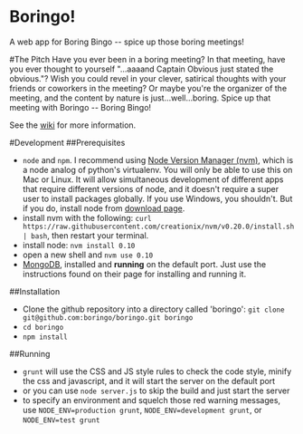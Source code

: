 Boringo!
=======

A web app for Boring Bingo -- spice up those boring meetings!

#The Pitch
Have you ever been in a boring meeting? In that meeting, have you ever thought to yourself "...aaaand Captain Obvious just stated the obvious."? Wish you could revel in your clever, satirical thoughts with your friends or coworkers in the meeting? Or maybe you're the organizer of the meeting, and the content by nature is just...well...boring. Spice up that meeting with Boringo -- Boring Bingo! 

See the [wiki](https://github.com/boringo/boringo/wiki) for more information.

#Development
##Prerequisites
* `node` and `npm`. I recommend using [Node Version Manager (nvm)](https://github.com/creationix/nvm), which is a node analog of python's virtualenv. You will only be able to use this on Mac or Linux. It will allow simultaneous development of different apps that require different versions of node, and it doesn't require a super user to install packages globally. If you use Windows, you shouldn't. But if you do, install node from [download page](http://nodejs.org/download/).
*  install nvm with the following: `curl https://raw.githubusercontent.com/creationix/nvm/v0.20.0/install.sh | bash`, then restart your terminal.
*  install node: `nvm install 0.10`
*  open a new shell and `nvm use 0.10`
* [MongoDB](http://docs.mongodb.org/manual/installation/), installed and __running__ on the default port. Just use the instructions found on their page for installing and running it.

##Installation
* Clone the github repository into a directory called 'boringo': `git clone git@github.com:boringo/boringo.git boringo`
* `cd boringo`
* `npm install`

##Running
* `grunt` will use the CSS and JS style rules to check the code style, minify the css and javascript, and it will start the server on the default port
* or you can use `node server.js` to skip the build and just start the server
* to specify an environment and squelch those red warning messages, use `NODE_ENV=production grunt`, `NODE_ENV=development grunt`, or `NODE_ENV=test grunt`